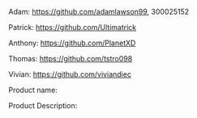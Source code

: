 
Adam: https://github.com/adamlawson99, 300025152

Patrick: https://github.com/Ultimatrick

Anthony: https://github.com/PlanetXD

Thomas: https://github.com/tstro098

Vivian: https://github.com/viviandiec

Product name:

Product Description:

